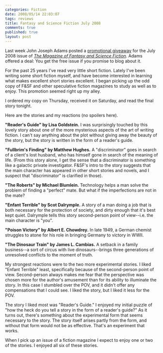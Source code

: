 ```yaml
--- 
categories: Fiction
date: 2008/05/14 22:03:07
tags: reviews
title: Fantasy and Science Fiction July 2008
comments: true
published: true
layout: post
---
```


Last week John Joseph Adams posted a [promotional giveaway](http://www.sfsite.com/fsf/blog/2008/05/07/get-a-free-copy-of-the-july-2008-issue-of-fsf) for the July 2008 issue of *[The Magazine of Fantasy and Science Fiction](http://www.sfsite.com/fsf/index.html)*. Adams offered a deal: You get the free issue if you promise to blog about it.

For the past 25 years I've read very little short fiction. Lately I've been writing some short fiction myself, and have become interested in learning what makes excellent short stories excellent. I began picking up the odd copy of F&amp;SF and other speculative fiction magazines to study as well as to enjoy. This promotion seemed right up my alley.

I ordered my copy on Thursday, received it on Saturday, and read the final story tonight.

Here are the stories and my reactions (no spoilers here).

**"Reader's Guide" by Lisa Goldstein.** I was surprisingly touched by this lovely story about one of the more mysterious aspects of the art of writing fiction. I can't say anything about the plot without giving away the beauty of the story, but the story is written in the form of a reader's guide.

**"Fullbrim's Finding" by Matthew Hughes.** A "discriminator" goes in search of a client's lost husband, who has himself gone in search of the meaning of life. (From this story alone, I get the sense that a discriminator is something like a galactic private investigator. F&amp;SF's intro to the story suggests that the main character has appeared in other short stories and novels, and I suspect that "discriminator" is clarified in those).

**"The Roberts" by Michael Blumlein.** Technology helps a man solve the problem of finding a "perfect" mate. But what if the imperfections are not in the mate?

**"Enfant Terrible" by Scot Dalrymple.** A story of a man doing a job that is both necessary for the protection of society, and dirty enough that it's best kept quiet. Dalrymple tells this story second-person point of view--i.e. the main character is "you".

**"Poison Victory" by Albert E. Chowdrey.** In late 1949, a German chemist struggles to atone for his role in bringing Germany to victory in WWII.

**"The Dinosaur Train" by James L. Cambias.** A setback in a family business--a sort of circus with live dinosaurs--brings three generations of unresolved conflicts to the moment of truth.

My strongest reactions were to the two more experimental stories. I liked "Enfant Terrible" least, specifically because of the second-person point of view. Second-person always makes me fear that the perspective was chosen more for the author's amusement than for its ability to illuminate the story. In this case I stumbled over the POV, and it didn't offer any compensations that I could see. I liked the story, but I liked it less for the POV.

The story I liked most was "Reader's Guide." I enjoyed my initial puzzle of "how the heck do you tell a story in the form of a reader's guide?" As it turns out, there's something about the experimental form that seems necessary to the story. The story itself arises partly from the form, and without that form would not be as effective. That's an experiment that works.

When I pick up an issue of a fiction magazine I expect to enjoy one or two of the stories. I enjoyed all six of these stories.

